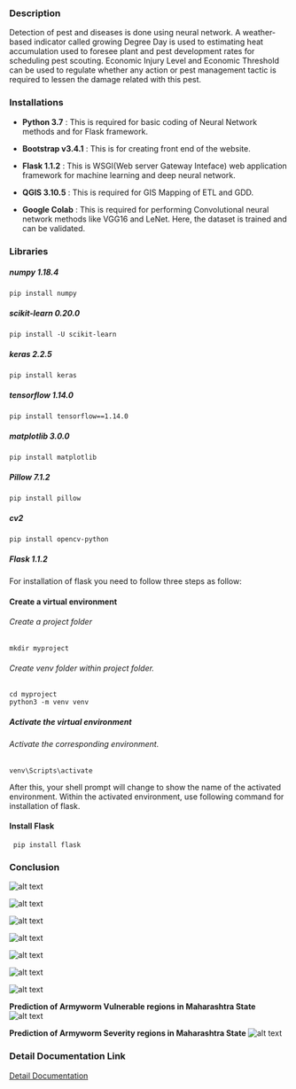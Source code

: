 ### Description
Detection of pest and diseases is done using neural network. A weather-based  indicator called growing Degree Day is used to estimating heat accumulation used to foresee plant and pest development rates for scheduling pest scouting. Economic Injury Level and Economic Threshold can be used to regulate whether any action or pest management tactic is required to lessen the damage related with this pest.
### Installations

* **Python 3.7** : This is required for basic coding of Neural Network methods and for Flask framework. 

* **Bootstrap v3.4.1** : This is for creating front end of the website. 
 
* **Flask 1.1.2** : This is WSGI(Web server Gateway Inteface) web application framework for machine learning and deep neural network.

* **QGIS 3.10.5** : This is required for GIS Mapping of ETL and GDD.

* **Google Colab** : This is required for performing Convolutional neural network methods like VGG16 and LeNet. Here, the dataset is trained and can be validated.

### Libraries

##### numpy 1.18.4
    pip install numpy

##### scikit-learn 0.20.0

    pip install -U scikit-learn

##### keras 2.2.5

    pip install keras

##### tensorflow 1.14.0

    pip install tensorflow==1.14.0

##### matplotlib 3.0.0

    pip install matplotlib

##### Pillow 7.1.2

    pip install pillow

##### cv2

    pip install opencv-python

##### Flask 1.1.2

For installation of flask you need to follow three steps as follow:

#### Create a virtual environment

###### Create a project folder
    mkdir myproject

###### Create venv folder within project folder.

    cd myproject
    python3 -m venv venv

##### Activate the virtual environment

###### Activate the corresponding environment.
    venv\Scripts\activate
After this, your shell prompt will change to show the name of the activated environment.
Within the activated environment, use following command for installation of flask.
#### Install Flask
     pip install flask

### Conclusion
![alt text](Images/homescreen.png)

![alt text](Images/homepage2.png)

![alt text](Images/selection_page.png)

![alt text](Images/pest_upload.png)

![alt text](Images/pest_prediction.png)

![alt text](Images/pest_control.png)

![alt text](Images/pest_prediction.png)

**Prediction of Armyworm Vulnerable regions in Maharashtra State**
![alt text](Images/GDD.png)

**Prediction of Armyworm Severity regions in Maharashtra State**
![alt text](Images/army_etl.png)
### Detail Documentation Link
[Detail Documentation](Document.md)